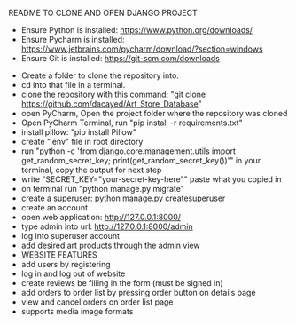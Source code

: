 
README TO CLONE AND OPEN DJANGO PROJECT
* Ensure Python is installed: https://www.python.org/downloads/
* Ensure Pycharm is installed: https://www.jetbrains.com/pycharm/download/?section=windows
* Ensure Git is installed: https://git-scm.com/downloads

- Create a folder to clone the repository into.
- cd into that file in a terminal.
- clone the repository with this command: "git clone https://github.com/dacayed/Art_Store_Database"
- open PyCharm, Open the project folder where the repository was cloned
- Open PyCharm Terminal, run "pip install -r requirements.txt"
- install pillow: "pip install Pillow"
- create ".env" file in root directory
- run "python -c 'from django.core.management.utils import get_random_secret_key; print(get_random_secret_key())'" in your terminal, copy the output for next step
- write "SECRET_KEY="your-secret-key-here"" paste what you copied in 
- on terminal run "python manage.py migrate"
- create a superuser: python manage.py createsuperuser
- create an account
- open web application: http://127.0.0.1:8000/
- type admin into url: http://127.0.0.1:8000/admin
- log into superuser account
- add desired art products through the admin view
- 
   WEBSITE FEATURES
- add users by registering
- log in and log out of website
- create reviews be filling in the form (must be signed in)
- add orders to order list by pressing order button on details page
- view and cancel orders on order list page
- supports media image formats
